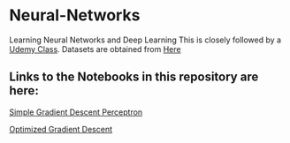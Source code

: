 # Neural-Networks
Learning Neural Networks and Deep Learning
This is closely followed by a [Udemy Class](https://www.google.com).
Datasets are obtained from [Here](https://www.superdatascience.com/deep-learning/)

## Links to the Notebooks in this repository are here:

[Simple Gradient Descent Perceptron](https://github.com/TarunSunkaraneni/Neural-Networks/blob/master/Gradient%20Descent/Simple%20Gradient%20Descent%20Perceptron.ipynb)

[Optimized Gradient Descent](https://nbviewer.jupyter.org/github/TarunSunkaraneni/Neural-Networks/blob/master/Gradient%20Descent/Optimized%20Gradient%20Descent%20Neural%20Net.ipynb)
